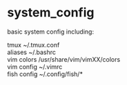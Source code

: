 # system_config

basic system config including:  
  
tmux ~/.tmux.conf  
aliases ~/.bashrc  
vim colors /usr/share/vim/vimXX/colors  
vim config ~/.vimrc  
fish config ~/.config/fish/*
